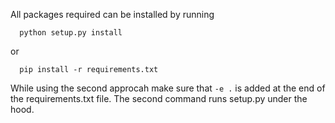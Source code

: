 All packages required can be installed by running 

```
  python setup.py install
```
or
```
  pip install -r requirements.txt
```

While using the second approcah make sure that ```-e .``` is added at the end of the requirements.txt file. The second command runs setup.py under the hood.
